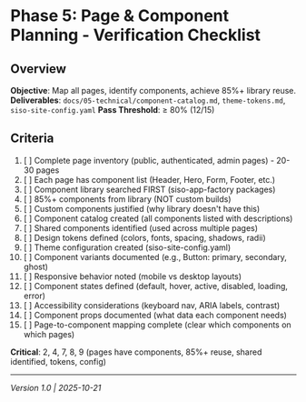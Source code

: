 # Phase 5: Page & Component Planning - Verification Checklist

## Overview
**Objective**: Map all pages, identify components, achieve 85%+ library reuse.
**Deliverables**: `docs/05-technical/component-catalog.md`, `theme-tokens.md`, `siso-site-config.yaml`
**Pass Threshold**: ≥ 80% (12/15)

## Criteria
1. [ ] Complete page inventory (public, authenticated, admin pages) - 20-30 pages
2. [ ] Each page has component list (Header, Hero, Form, Footer, etc.)
3. [ ] Component library searched FIRST (siso-app-factory packages)
4. [ ] 85%+ components from library (NOT custom builds)
5. [ ] Custom components justified (why library doesn't have this)
6. [ ] Component catalog created (all components listed with descriptions)
7. [ ] Shared components identified (used across multiple pages)
8. [ ] Design tokens defined (colors, fonts, spacing, shadows, radii)
9. [ ] Theme configuration created (siso-site-config.yaml)
10. [ ] Component variants documented (e.g., Button: primary, secondary, ghost)
11. [ ] Responsive behavior noted (mobile vs desktop layouts)
12. [ ] Component states defined (default, hover, active, disabled, loading, error)
13. [ ] Accessibility considerations (keyboard nav, ARIA labels, contrast)
14. [ ] Component props documented (what data each component needs)
15. [ ] Page-to-component mapping complete (clear which components on which pages)

**Critical**: 2, 4, 7, 8, 9 (pages have components, 85%+ reuse, shared identified, tokens, config)

---
*Version 1.0 | 2025-10-21*
